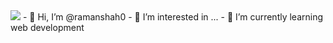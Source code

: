 <img src="https://media.giphy.com/media/ZVik7pBtu9dNS/giphy.gif"/>
- 👋 Hi, I’m @ramanshah0
- 👀 I’m interested in ...
- 🌱 I’m currently learning web development

<!---
ramanshah0/ramanshah0 is a ✨ special ✨ repository because its `README.md` (this file) appears on your GitHub profile.
You can click the Preview link to take a look at your changes.
--->
